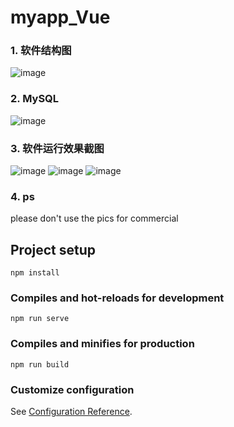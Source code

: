 # myapp_Vue
### 1. 软件结构图
![image](https://imglf4.lf127.net/img/e155ce513c0962cc/MXhKTXR0eERVR21XTlc5N3V5amt1cVdkVlFqSXVUR0pHdFE1WDM0NDlwND0.png?imageView&thumbnail=500x0&quality=96&stripmeta=0)
### 2. MySQL
![image](https://imglf6.lf127.net/img/4f1e93b4fb746c97/MXhKTXR0eERVR21XTlc5N3V5amt1anppZXlZQzFJL21DV0FXTlJuQU5MUT0.png?imageView&thumbnail=500x0&quality=96&stripmeta=0)
### 3. 软件运行效果截图
![image](https://imglf3.lf127.net/img/4084e76424db5447/MXhKTXR0eERVR21XTlc5N3V5amt1dU54MTFwQytsOXpRQWYvKzRERlJvND0.png?imageView&thumbnail=500x0&quality=96&stripmeta=0)
![image](https://imglf4.lf127.net/img/e1601dbabcbeffb3/MXhKTXR0eERVR21XTlc5N3V5amt1bmlSVSszcjg0QWZXSHJPSkl2cU5jTT0.png?imageView&thumbnail=500x0&quality=96&stripmeta=0)
![image](https://imglf3.lf127.net/img/c2854c35b4668e8e/MXhKTXR0eERVR21XTlc5N3V5amt1bHQ3Q1ZWeE1mQm5FZkt2MDRZTVJoaz0.png?imageView&thumbnail=500x0&quality=96&stripmeta=0)
### 4. ps
please don't use the pics for commercial



## Project setup
```
npm install
```

### Compiles and hot-reloads for development
```
npm run serve
```

### Compiles and minifies for production
```
npm run build
```

### Customize configuration
See [Configuration Reference](https://cli.vuejs.org/config/).
